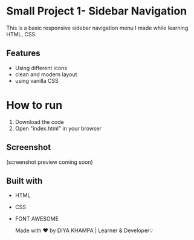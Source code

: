 # Small Project 1- Sidebar Navigation

This is a basic responsive sidebar navigation menu I made while learning HTML, CSS.

## Features
- Using different icons
- clean and modern layout
- using vanilla CSS

# How to run 
1. Download the code
2. Open "index.html" in your browser

## Screenshot
(screenshot preview coming soon)

## Built with
- HTML
- CSS
- FONT AWESOME

  Made with ❤️ by DIYA KHAMPA | Learner & Developer💡
